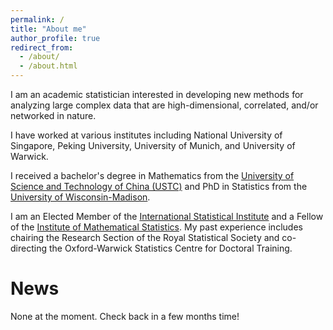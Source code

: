 ```yaml
---
permalink: /
title: "About me"
author_profile: true
redirect_from: 
  - /about/
  - /about.html
---
```


I am an academic statistician interested in developing new methods for analyzing large complex data that are high-dimensional, correlated, and/or networked in nature.

I have worked at various institutes including National University of Singapore, Peking University, University of Munich, and University of Warwick. 

I received a bachelor's degree in Mathematics from the [University of Science and Technology of China (USTC)](https://www.ustc.edu.cn/) and PhD in Statistics from the [University of Wisconsin-Madison](https://www.wisc.edu/).

I am an Elected Member of the [International Statistical Institute](https://isi-web.org/) and a Fellow of the [Institute of Mathematical Statistics](https://imstat.org/). My past experience includes chairing the Research Section of the Royal Statistical Society and co-directing the Oxford-Warwick Statistics Centre for Doctoral Training.

News
======
None at the moment. Check back in a few months time!
